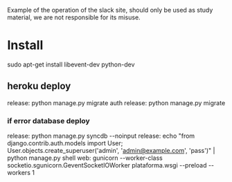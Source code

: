 Example of the operation of the slack site, should only be used as study material, we are not responsible for its misuse.
# Install
sudo apt-get install libevent-dev python-dev

## heroku deploy
release: python manage.py migrate auth
release: python manage.py migrate

### if error database deploy
release: python manage.py syncdb --noinput
release: echo "from django.contrib.auth.models import User; User.objects.create_superuser('admin', 'admin@example.com', 'pass')" | python manage.py shell
web: gunicorn --worker-class socketio.sgunicorn.GeventSocketIOWorker plataforma.wsgi --preload --workers 1
